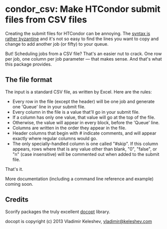 # condor_csv: Make HTCondor submit files from CSV files

Creating the submit files for HTCondor can be annoying. The [syntax is rather byzantine](http://research.cs.wisc.edu/htcondor/manual/current/condor_submit.html) and it's not so easy to find the lines you want to copy and change to add another job (or fifty) to your queue.

But! Scheduling jobs from a CSV file? That's an easier nut to crack. One row per job, one column per job parameter — that makes sense. And that's what this package provides.

## The file format

The input is a standard CSV file, as written by Excel. Here are the rules:

* Every row in the file (except the header) will be one job and generate one 'Queue' line in your submit file.
* Every column in the file is a value that'll go in your submit file.
* If a column has only one value, that value will go at the top of the file.
* Otherwise, the value will appear in every block, before the 'Queue' line.
* Columns are written in the order they appear in the file.
* Header columns that begin with # indicate comments, and will appear exactly where regular columns would go.
* The only specially-handled column is one called "#skip". If this column appears, rows where that is any value other than blank, "0", "false", or "n" (case insensitive) will be commented out when added to the submit file.

That's it.

More documentation (including a command line reference and example) coming soon.


## Credits

Scorify packages the truly excellent [docopt](https://github.com/docopt/docopt) library.

docopt is copyright (c) 2013 Vladimir Keleshev, vladimir@keleshev.com
